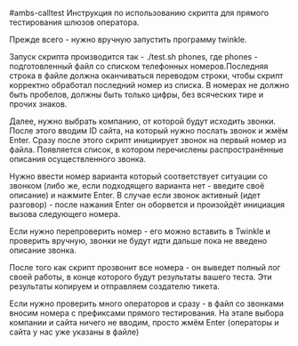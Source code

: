 #ambs-calltest
Инструкция по использованию скрипта для прямого тестирования шлюзов оператора.


Прежде всего - нужно вручную запустить программу twinkle.

Запуск скрипта производится так - ./test.sh phones, где phones - подготовленный файл со списком телефонных номеров.Последняя строка в файле должна оканчиваться переводом строки, чтобы скрипт корректно обработал последний номер из списка.
В номерах не должно быть пробелов, должны быть только цифры, без всяческих тире и прочих знаков.


Далее, нужно выбрать компанию, от которой будут исходить звонки. После этого вводим ID сайта, на который нужно послать звонок и жмём Enter.
Сразу после этого скрипт инициирует звонок на первый номер из файла. Появляется список, в котором перечислены распространённые описания осуществленного звонка.

Нужно ввести номер варианта который соответствует ситуации со звонком (либо же, если подходящего варианта нет - введите своё описание) и нажмите Enter. В случае если звонок активный (идет разговор) - после нажания Enter он оборвется и произойдёт инициация вызова следующего номера.

Если нужно перепроверить номер - его можно вставить в Twinkle и проверить вручную, звонки не будут идти дальше пока не введено описание звонка.

После того как скрипт прозвонит все номера - он выведет полный лог своей работы, в конце которого будут результаты вашего теста. Эти результаты копируем и отправляем создателю тикета.


Если нужно проверить много операторов и сразу - в файл со звонками вносим номера с префиксами прямого тестирования.
На этапе выбора компании и сайта ничего не вводим, просто жмём Enter (операторы и сайта у нас уже указаны в файле)


